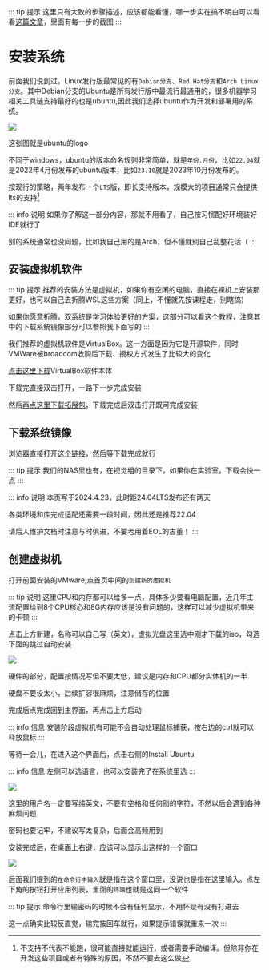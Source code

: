 ::: tip 提示
这里只有大致的步骤描述，应该都能看懂，哪一步实在搞不明白可以看看[这篇文章](https://hdu-cs.wiki/2.%E7%BC%96%E7%A8%8B%E6%A8%A1%E5%9D%97/2.1%20NekoBytes-TheMissing/2.1.1%20Book/2.%E5%BC%80%E5%8F%91%E7%8E%AF%E5%A2%83%E9%85%8D%E7%BD%AE)，里面有每一步的截图
:::

# 安装系统
前面我们说到过，Linux发行版最常见的有`Debian分支`、`Red Hat分支`和`Arch Linux分支`。其中Debian分支的Ubuntu是所有发行版中最流行最通用的，很多机器学习相关工具链支持最好的也是ubuntu,因此我们选择ubuntu作为开发和部署用的系统。   

![](/ubuntu.png)

这张图就是ubuntu的logo

不同于windows，ubuntu的版本命名规则非常简单，就是`年份.月份`，比如`22.04`就是2022年4月份发布的ubuntu版本，比如`23.10`就是2023年10月份发布的。

按现行的策略，两年发布一个`LTS`版，即长支持版本，规模大的项目通常只会提供lts的支持[^1]

[^1]: 不支持不代表不能跑，很可能直接就能运行，或者需要手动编译。但除非你在开发这些项目或者有特殊的原因，不然不要去这么做

::: info 说明
如果你了解这一部分内容，那就不用看了，自己按习惯配好环境装好IDE就行了

别的系统通常也没问题，比如我自己用的是Arch，但不懂就别自己乱整花活（
:::

## 安装虚拟机软件
::: tip 提示
推荐的安装方法是虚拟机，如果你有空闲的电脑，直接在裸机上安装那更好，也可以自己去折腾WSL这些方案（同上，不懂就先按课程走，别瞎搞）

如果你愿意折腾，双系统是学习体验更好的方案，这部分可以看[这个教程](https://hx-cn.top/archives/dual-boot-ubuntu-2204-and-windows-11)，注意其中的下载系统镜像部分可以参照我下面写的
:::

我们推荐的虚拟机软件是VirtualBox。这一方面是因为它是开源软件，同时VMWare被broadcom收购后下载、授权方式发生了比较大的变化

[点击这里下载](https://mirrors.bfsu.edu.cn/virtualbox/7.0.20/VirtualBox-7.0.20-163906-Win.exe)VirtualBox软件本体

下载完直接双击打开，一路下一步完成安装

然后[再点这里下载拓展包](https://mirrors.bfsu.edu.cn/virtualbox/7.0.20/Oracle_VM_VirtualBox_Extension_Pack-7.0.20.vbox-extpack)，下载完成后双击打开既可完成安装

## 下载系统镜像
浏览器直接打开[这个链接](https://mirrors.nju.edu.cn/ubuntu-releases/22.04.5/ubuntu-22.04.5-desktop-amd64.iso)，然后等下载完成就行

::: tip 提示
我们的NAS里也有，在视觉组的目录下，如果你在实验室，下载会快一点
:::

::: info 说明
本页写于2024.4.23，此时距24.04LTS发布还有两天

各类环境和库完成适配还需要一段时间，因此还是推荐22.04

请后人维护文档时注意与时俱进，不要老用着EOL的古董！
:::

## 创建虚拟机
打开前面安装的VMware,点首页中间的`创建新的虚拟机`

::: tip 说明
这里CPU和内存都可以给多一点，具体多少要看电脑配置，近几年主流配置给到8个CPU核心和8G内存应该是没有问题的，这样可以减少虚拟机带来的卡顿
:::

点击上方新建，名称可以自己写（英文），虚拟光盘这里选中刚才下载的iso，勾选下面的跳过自动安装

![](/virtualbox-ubuntu2.png)

硬件的部分，配置按情况写但不要太低，建议是内存和CPU都分实体机的一半

硬盘不要设太小，后续扩容很麻烦，注意储存的位置

完成后点完成回到主界面，再点击上方启动

::: info 信息
安装阶段虚拟机有可能不会自动处理鼠标捕获，按右边的ctrl就可以释放鼠标
:::

等待一会儿，在进入这个界面后，点击右侧的Install Ubuntu

::: info 信息
左侧可以选语言，也可以安装完了在系统里选
:::

![](/virtualbox-ubuntu7.png)

这里的用户名一定要写纯英文，不要有空格和任何别的字符，不然以后会遇到各种麻烦问题

密码也要记牢，不建议写太复杂，后面会高频用到

安装完成后，在桌面上右键，应该可以显示出这样的一个窗口

![](/boxcnG6z1VpAYUGMSkSwDBUxEvf.png)

后面我们提到的`在命令行中输入`就是指在这个窗口里，没说也是指在这里输入。点左下角的按钮打开应用列表，里面的`终端`也就是这同一个软件

::: tip 提示
命令行里输密码的时候不会有任何显示，不用怀疑有没有打进去

这一点确实比较反直觉，输完按回车就行，如果提示错误就重来一次
:::
